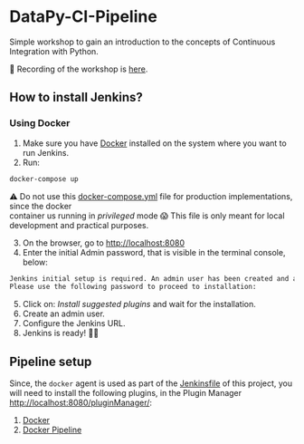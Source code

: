 # DataPy-CI-Pipeline

Simple workshop to gain an introduction to the concepts of Continuous Integration with Python.

 🎥 Recording of the workshop is [here](https://www.youtube.com/watch?v=0pfRRYza2yQ).

## How to install Jenkins?

### Using Docker 

1. Make sure you have [Docker](https://www.docker.com/) installed on the system where you want to run Jenkins. 
2. Run:
```bash
docker-compose up
```
⚠️ Do not use this [docker-compose.yml](docker-compose.yml) file for production implementations, since the docker  
container us running in _privileged_ mode 😱 This file is only meant for local development and practical purposes.

3. On the browser, go to [http://localhost:8080](http://localhost:8080)
4. Enter the initial Admin password, that is visible in the terminal console, below:
```bash
Jenkins initial setup is required. An admin user has been created and a password generated.
Please use the following password to proceed to installation:
```
5. Click on: _Install suggested plugins_ and wait for the installation.
6. Create an admin user.
7. Configure the Jenkins URL.
8. Jenkins is ready! 🙌🏼

## Pipeline setup 

Since, the `docker` agent is used as part of the [Jenkinsfile](Jenkinsfile) of this project, you will need to 
install the following plugins, in the Plugin Manager [http://localhost:8080/pluginManager/](http://localhost:8080/pluginManager/):

1. [Docker](https://plugins.jenkins.io/docker-plugin/)
2. [Docker Pipeline](https://plugins.jenkins.io/docker-workflow/)
